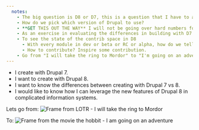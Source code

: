 ```yaml
---
  notes:
    - The big question is D8 or D7, this is a question that I have to ask myself every time I am asked to do an estimate.
    - How do we pick which version of Drupal to use?
    - **GET THIS OUT THE WAY** I will not be going over hard numbers for building with one version over the other. I will give you the only answer that I can give knowing what I know about your project's requirements. IT DEPENDS.
    - As an exercise in evaluating the differences in building with D7 vs D8
    - To see the state of the contrib space in D8
      - With every module in dev or beta or RC or alpha, how do we tell what will work?
      - How to contribute? Inspire some contribution.
    - Go from "I will take the ring to Mordor" to "I'm going on an adventure"
---
```


 - I create with Drupal 7.
 - I want to create with Drupal 8.
 - I want to know the differences between creating with Drupal 7 vs 8.
 - I would like to know how I can leverage the new features of Drupal 8 in complicated information systems.

Lets go from:
![Frame from LOTR - I will take the ring to Mordor](http://www.andimasexaholic.com/wp-content/uploads/2016/11/wp-1479564626172.jpg "I will take the ring to Mordor, Though I do not know the way.")

To:
![Frame from the movie the hobbit - I am going on an adventure](http://i3.kym-cdn.com/entries/icons/original/000/013/208/a.jpg "I'm going on an adventure")
